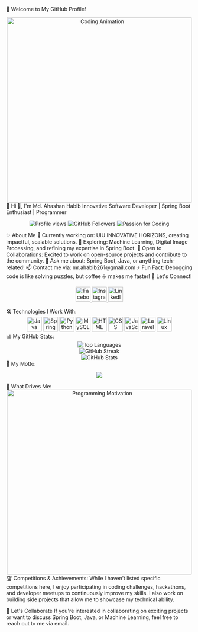 🚀 Welcome to My GitHub Profile!
<div align="center"> <img src="https://media.giphy.com/media/du3J3cXyzhj75IOgvA/giphy.gif" alt="Coding Animation" width="500" /> </div>
🌟 Hi 👋, I'm Md. Ahashan Habib
Innovative Software Developer | Spring Boot Enthusiast | Programmer
<p align="center"> <img src="https://komarev.com/ghpvc/?username=mr-ahabib&label=Profile%20views&color=0e75b6&style=flat" alt="Profile views" /> <img src="https://img.shields.io/github/followers/mr-ahabib?label=Followers&style=social" alt="GitHub Followers"> <img src="https://img.shields.io/badge/Love-Coding-orange?style=flat-square&logo=github&logoColor=white" alt="Passion for Coding"> </p>
✨ About Me
🔭 Currently working on: UIU INNOVATIVE HORIZONS, creating impactful, scalable solutions.
🌱 Exploring: Machine Learning, Digital Image Processing, and refining my expertise in Spring Boot.
👯 Open to Collaborations: Excited to work on open-source projects and contribute to the community.
💬 Ask me about: Spring Boot, Java, or anything tech-related!
📫 Contact me via: mr.ahabib261@gmail.com
⚡ Fun Fact: Debugging code is like solving puzzles, but coffee ☕ makes me faster!
🚀 Let's Connect!
<p align="center"> <a href="https://fb.com/mr.ahashan" target="_blank"> <img src="https://img.icons8.com/fluency/48/000000/facebook-new.png" alt="Facebook" width="40" height="40" class="hover-grow"/> </a> <a href="https://instagram.com/_habib_ahashan" target="_blank"> <img src="https://img.icons8.com/fluency/48/000000/instagram-new.png" alt="Instagram" width="40" height="40" class="hover-grow"/> </a> <a href="https://www.linkedin.com/in/md-ahashan-habib/" target="_blank"> <img src="https://img.icons8.com/fluency/48/000000/linkedin-circled.png" alt="LinkedIn" width="40" height="40" class="hover-grow"/> </a> </p>
🛠️ Technologies I Work With:
<div align="center"> <img src="https://img.icons8.com/color/48/000000/java-coffee-cup-logo.png" alt="Java" class="hover-spin" width="40" height="40"/> <img src="https://img.icons8.com/color/48/000000/spring-logo.png" alt="Spring Boot" class="hover-spin" width="40" height="40"/> <img src="https://img.icons8.com/color/48/000000/python.png" alt="Python" class="hover-spin" width="40" height="40"/> <img src="https://img.icons8.com/color/48/000000/mysql-logo.png" alt="MySQL" class="hover-spin" width="40" height="40"/> <img src="https://img.icons8.com/color/48/000000/html-5.png" alt="HTML" class="hover-spin" width="40" height="40"/> <img src="https://img.icons8.com/color/48/000000/css3.png" alt="CSS" class="hover-spin" width="40" height="40"/> <img src="https://img.icons8.com/color/48/000000/javascript.png" alt="JavaScript" class="hover-spin" width="40" height="40"/> <img src="https://img.icons8.com/color/48/000000/laravel.png" alt="Laravel" class="hover-spin" width="40" height="40"/> <img src="https://img.icons8.com/color/48/000000/linux.png" alt="Linux" class="hover-spin" width="40" height="40"/> </div>
📊 My GitHub Stats:
<div align="center"> <img src="https://github-readme-stats.vercel.app/api/top-langs?username=mr-ahabib&show_icons=true&locale=en&layout=compact&theme=radical" alt="Top Languages" /> <br/> <img src="https://github-readme-streak-stats.herokuapp.com/?user=mr-ahabib&theme=radical" alt="GitHub Streak" /> <br/> <img src="https://github-readme-stats.vercel.app/api?username=mr-ahabib&show_icons=true&locale=en&theme=radical" alt="GitHub Stats" /> </div>
🌟 My Motto:
<p align="center"> <img src="https://readme-typing-svg.herokuapp.com?font=Fira+Code&size=24&pause=1000&color=36BCF7&center=true&vCenter=true&width=800&lines=Code+like+a+poet.;Debug+like+a+detective.;Learn+like+a+sponge.;Dream+Big%2C+Code+Smart!" /> </p>
🎯 What Drives Me:
<div align="center"> <img src="https://media.giphy.com/media/qgQUggAC3Pfv687qPC/giphy.gif" alt="Programming Motivation" width="500"/> </div>
🏆 Competitions & Achievements:
While I haven’t listed specific competitions here, I enjoy participating in coding challenges, hackathons, and developer meetups to continuously improve my skills. I also work on building side projects that allow me to showcase my technical ability.

💬 Let's Collaborate
If you're interested in collaborating on exciting projects or want to discuss Spring Boot, Java, or Machine Learning, feel free to reach out to me via email.
